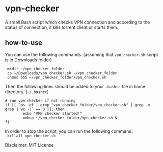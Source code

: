 # vpn-checker
A small Bash script which checks VPN connection and according to the status of connection, it kills torrent client or starts them.

## how-to-use
You can use the following commands. (assuming that `vpn_checker.sh` script is in Downloads folder) <br />
```
 mkdir ~/vpn_checker_folder 
 cp ~/Downloads/vpn_checker.sh ~/vpn_checker_folder
 chmod 555 ~/vpn_checker_folder/vpn_checker.sh 
```

Then the following lines should be added to your `.bashrc` file in home directory. (`~/.bashrc`) <br />

```
# run vpn checker if not running 
if [[ `ps -ef | grep "vpn_checker_folder/vpn_checker.sh" | grep -v grep | wc -l` == 0 ]]; then
        echo "VPN checker started!"
        nohup ~/vpn_checker_folder/vpn_checker.sh &
fi
```

In order to stop the script, you can run the following command. <br />
```  killall vpn_checker.sh ```

Disclaimer: MIT License
